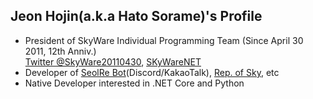 ## Jeon Hojin(a.k.a Hato Sorame)'s Profile
* President of SkyWare Individual Programming Team (Since April 30 2011, 12th Anniv.)<br>[Twitter @SkyWare20110430](https://twitter.com/skyware20110430), [SKyWareNET](http://ghwls030306.godohosting.com/SWareNET/index.html)
* Developer of [SeolRe Bot](https://github.com/SorameHato/SeolReBot-3.0)(Discord/KakaoTalk), [Rep. of Sky](http://s-r.ze.am), etc
* Native Developer interested in .NET Core and Python
<!--
**SorameHato/SorameHato** is a ✨ _special_ ✨ repository because its `README.md` (this file) appears on your GitHub profile.

Here are some ideas to get you started:

- 🔭 I’m currently working on ...
- 🌱 I’m currently learning ...
- 👯 I’m looking to collaborate on ...
- 🤔 I’m looking for help with ...
- 💬 Ask me about ...
- 📫 How to reach me: ...
- 😄 Pronouns: ...
- ⚡ Fun fact: ...
-->
